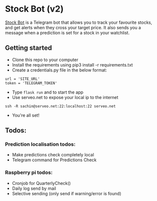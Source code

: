 # Stock Bot (v2)

 [Stock Bot](t.me/Stock13Bot) is a Telegram bot that allows you to track your favourite stocks, and get alerts when they cross your target price. It also sends you a message when a prediction is set for a stock in your watchlist.

## Getting started
- Clone this repo to your computer
- Install the requirements using pip3 install -r requirements.txt
- Create a credentials.py file in the below format:
```python3
url = 'SITE_URL'
token = 'TELEGRAM_TOKEN'
```
- Type ```flask run``` and to start the app
- Use serveo.net to expose your local ip to the internet
```shell
ssh -R sachin@serveo.net:22:localhost:22 serveo.net
``` 
- You're all set!

## Todos:
### Prediction localisation todos:
- Make predictions check completely local
- Telegram command for Predictions Check
### Raspberry pi todos:
- Cronjob for QuarterlyCheck() 
- Daily log send by mail
- Selective sending (only send if warning/error is found)

